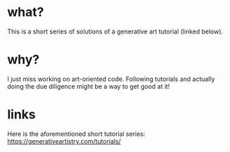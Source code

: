 # what?
This is a short series of solutions of a generative art tutorial (linked below).

# why?
I just miss working on art-oriented code. Following tutorials and actually doing the due diligence might be a way to get good at it!

# links
Here is the aforementioned short tutorial series:
https://generativeartistry.com/tutorials/
